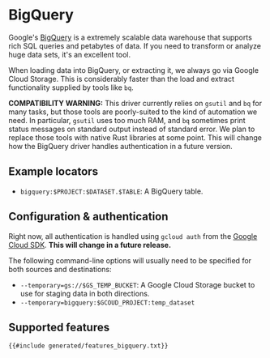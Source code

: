 # BigQuery

Google's [BigQuery](https://cloud.google.com/bigquery/) is a extremely scalable data warehouse that supports rich SQL queries and petabytes of data. If you need to transform or analyze huge data sets, it's an excellent tool.

When loading data into BigQuery, or extracting it, we always go via Google Cloud Storage. This is considerably faster than the load and extract functionality supplied by tools like `bq`.

**COMPATIBILITY WARNING:** This driver currently relies on `gsutil` and `bq` for many tasks, but those tools are poorly-suited to the kind of automation we need. In particular, `gsutil` uses too much RAM, and `bq` sometimes print status messages on standard output instead of standard error. We plan to replace those tools with native Rust libraries at some point. This will change how the BigQuery driver handles authentication in a future version.

## Example locators

- `bigquery:$PROJECT:$DATASET.$TABLE`: A BigQuery table.

## Configuration & authentication

Right now, all authentication is handled using `gcloud auth` from the [Google Cloud SDK](https://cloud.google.com/sdk/). **This will change in a future release.**

The following command-line options will usually need to be specified for both sources and destinations:

- `--temporary=gs://$GS_TEMP_BUCKET`: A Google Cloud Storage bucket to use for staging data in both directions.
- `--temporary=bigquery:$GCOUD_PROJECT:temp_dataset`

## Supported features

```txt
{{#include generated/features_bigquery.txt}}
```
